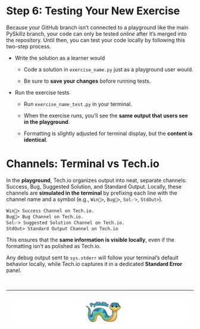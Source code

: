 # Step 6: Testing Your New Exercise

Because your GitHub branch isn’t connected to a playground like the main PySkillz branch, your code can only be tested _online_ after it’s merged into the repository. Until then, you can test your code locally by following this two-step process.

* Write the solution as a learner would

  * Code a solution in `exercise_name.py` just as a playground user would.

  * Be sure to __save your changes__ before running tests.

* Run the exercise tests

  * Run `exercise_name_test.py` in your terminal.

  * When the exercise runs, you’ll see the __same output that users see in the playground__.

  * Formatting is slightly adjusted for terminal display, but the __content is identical__.

# Channels: Terminal vs Tech.io

In the __playground__, Tech.io organizes output into neat, separate channels: Success, Bug, Suggested Solution, and Standard Output. Locally, these channels are __simulated in the terminal__ by prefixing each line with the channel name and a symbol (e.g., `Win🎉>`, `Bug🐞>`, `Sol✅>`, `StdOut>`).

```text
Win🎉> Success Channel on Tech.io.
Bug🐞> Bug Channel on Tech.io.
Sol✅> Suggested Solution Channel on Tech.io.
StdOut> Standard Output Channel on Tech.io
```

This ensures that the __same information is visible locally__, even if the formatting isn’t as polished as Tech.io.

Any debug output sent to `sys.stderr` will follow your terminal’s default behavior locally, while Tech.io captures it in a dedicated __Standard Error__ panel.

<BR>

************

[![Skillz Catalog](../graphics/PySkillzFooter.png)](skillz-catalog)
